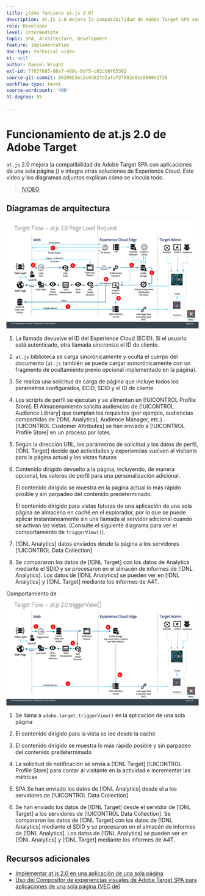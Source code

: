 ```yaml
---
title: ¿Cómo funciona at.js 2.0?
description: at.js 2.0 mejora la compatibilidad de Adobe Target SPA con aplicaciones de una sola página () e integra otras soluciones de Experience Cloud. Este vídeo y los diagramas adjuntos explican cómo se vincula todo.
role: Developer
level: Intermediate
topic: SPA, Architecture, Development
feature: Implementation
doc-type: technical video
kt: null
author: Daniel Wright
exl-id: 7f037665-88a7-469c-8df5-c82cb0f65382
source-git-commit: 80208b3ecbc0d627d2afe72f882e91c9800d2726
workflow-type: tm+mt
source-wordcount: '400'
ht-degree: 0%

---
```


# Funcionamiento de at.js 2.0 de Adobe Target

`at.js` 2.0 mejora la compatibilidad de Adobe Target SPA con aplicaciones de una sola página () e integra otras soluciones de Experience Cloud. Este vídeo y los diagramas adjuntos explican cómo se vincula todo.

>[!VIDEO](https://video.tv.adobe.com/v/26250?quality=12)

## Diagramas de arquitectura

![comportamiento de at.js 2.0 al cargar la página](assets/pageload.png)

1. La llamada devuelve el ID del Experience Cloud (ECID). Si el usuario está autenticado, otra llamada sincroniza el ID de cliente.

1. `at.js` biblioteca se carga sincrónicamente y oculta el cuerpo del documento (`at.js` también se puede cargar asincrónicamente con un fragmento de ocultamiento previo opcional implementado en la página).

1. Se realiza una solicitud de carga de página que incluye todos los parámetros configurados, ECID, SDID y el ID de cliente.

1. Los scripts de perfil se ejecutan y se alimentan en [!UICONTROL Profile Store]. El Almacenamiento solicita audiencias de [!UICONTROL Audience Library] que cumplan los requisitos (por ejemplo, audiencias compartidas de [!DNL Analytics], Audience Manager, etc.). [!UICONTROL Customer Attributes] se han enviado a [!UICONTROL Profile Store] en un proceso por lotes.
1. Según la dirección URL, los parámetros de solicitud y los datos de perfil, [!DNL Target] decide qué actividades y experiencias vuelven al visitante para la página actual y las vistas futuras

1. Contenido dirigido devuelto a la página, incluyendo, de manera opcional, los valores de perfil para una personalización adicional.

   El contenido dirigido se muestra en la página actual lo más rápido posible y sin parpadeo del contenido predeterminado.

   El contenido dirigido para vistas futuras de una aplicación de una sola página se almacena en caché en el explorador, por lo que se puede aplicar instantáneamente sin una llamada al servidor adicional cuando se activan las vistas. (Consulte el siguiente diagrama para ver el comportamiento de `triggerView()`).

1. [!DNL Analytics] datos enviados desde la página a los servidores [!UICONTROL Data Collection]
1. Se compararon los datos de [!DNL Target] con los datos de Analytics mediante el SDID y se procesaron en el almacén de informes de [!DNL Analytics]. Los datos de [!DNL Analytics] se pueden ver en [!DNL Analytics] y [!DNL Target] mediante los informes de A4T.

Comportamiento de ![at.js 2.0 cuando se usa la función triggerView()](assets/triggerview.png)

1. Se llama a `adobe.target.triggerView()` en la aplicación de una sola página
1. El contenido dirigido para la vista se lee desde la caché

1. El contenido dirigido se muestra lo más rápido posible y sin parpadeo del contenido predeterminado

1. La solicitud de notificación se envía a [!DNL Target] [!UICONTROL Profile Store] para contar al visitante en la actividad e incrementar las métricas
1. SPA Se han enviado los datos de [!DNL Analytics] desde el a los servidores de [!UICONTROL Data Collection]

1. Se han enviado los datos de [!DNL Target] desde el servidor de [!DNL Target] a los servidores de [!UICONTROL Data Collection]. Se compararon los datos de [!DNL Target] con los datos de [!DNL Analytics] mediante el SDID y se procesaron en el almacén de informes de [!DNL Analytics]. Los datos de [!DNL Analytics] se pueden ver en [!DNL Analytics] y [!DNL Target] mediante los informes de A4T.

## Recursos adicionales

* [Implementar at.js 2.0 en una aplicación de una sola página](implement-atjs-20-in-a-single-page-application.md)
* [Uso del Compositor de experiencias visuales de Adobe Target SPA para aplicaciones de una sola página (VEC de)](../experiences/use-the-visual-experience-composer-for-single-page-applications.md)
